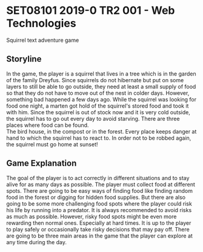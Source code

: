 # SET08101 2019-0 TR2 001 - Web Technologies
Squirrel text adventure game

## Storyline
In the game, the player is a squirrel that lives in
a tree which is in the garden of the family Dreyfus. Since squirrels do not hibernate but put on
some layers to still be able to go outside, they
need at least a small supply of food so that they
do not have to move out of the nest in colder
days.
However, something bad happened a few days
ago. While the squirrel was looking for food one
night, a marten got hold of the squirrel's stored
food and took it with him. Since the squirrel is
out of stock now and it is very cold outside, the
squirrel has to go out every day to avoid starving.
There are three places where food can be
found.<br>
The bird house, in the compost or in the forest.
Every place keeps danger at hand to which the
squirrel has to react to.
In order not to be robbed again, the squirrel
must go home at sunset!

## Game Explanation
The goal of the player is to
act correctly in different situations and to stay
alive for as many days as possible. The player
must collect food at different spots. There are
going to be easy ways of finding food like finding
random food in the forest or digging for hidden
food supplies. But there are also going to be
some more challenging food spots where the
player could risk his life by running into a predator. It is always recommended to avoid risks as
much as possible. However, risky food spots
might be even more rewarding then normal
ones. Especially at hard times.
It is up to the player to play safely or occasionally take risky decisions that may pay off. There
are going to be three main areas in the game
that the player can explore at any time during the day.
